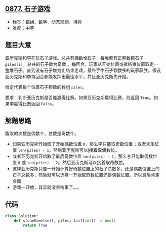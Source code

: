 ## [0877. 石子游戏](https://leetcode-cn.com/problems/stone-game)

- 标签：数组、数学、动态规划、博弈
- 难度：中等

## 题目大意

亚历克斯和李在玩石子游戏。总共有偶数堆石子，每堆都有正整数颗石子 `piles[i]`，总共的石子数为奇数 。每回合，玩家从开始位置或者结束位置取走一整堆石子。直到没有石子堆为止结束游戏，最终手中石子颗数多的玩家获胜。假设亚历克斯和李每回合都能发挥出最佳水平，并且亚历克斯先开始。

给定代表每个位置石子颗数的数组 `piles`。

要求：判断亚历克斯是否能赢得比赛。如果亚历克斯赢得比赛，则返回 `True`。如果李赢得比赛返回 `False`。

## 解题思路

能取的次数是偶数个，总数是奇数个。

- 如果亚历克斯开始取了开始偶数位置 `0`，那么李只能取奇数位置 `1` 或者末尾位置 `len(piles) - 1`。然后亚历克斯可以j接着取偶数位。
- 或者亚历克斯开始取了最后奇数位置 `len(piles) - 1`，那么李只能取偶数位置 `0` 或 `len(piles) - 2`。然后亚历克斯可以接着取奇数位。
- 这样亚历克斯只要一开始计算好奇数位置上的石子总数多，还是偶数位置上的石子总数多，然后就可以选择一开始取奇数位置还是偶数位置。所以最后肯定会赢
- 游戏一开始，其实就没李啥事了。。。

## 代码

```Python
class Solution:
    def stoneGame(self, piles: List[int]) -> bool:
        return True
```

